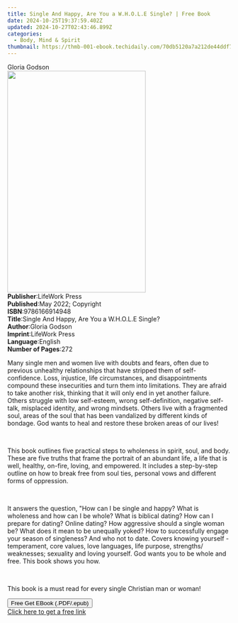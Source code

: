 ```yaml
---
title: Single And Happy, Are You a W.H.O.L.E Single? | Free Book
date: 2024-10-25T19:37:59.402Z
updated: 2024-10-27T02:43:46.899Z
categories:
  - Body, Mind & Spirit
thumbnail: https://thmb-001-ebook.techidaily.com/70db5120a7a212de44ddf771efe669927f3abff17a3d779ecd1db53c8f69f5fb.jpg
---
```

<main id="book-container">
  <div class="flex flex-col">
    <div class="book-brief flex-1 py-6 px-4 sm:p-6 md:py-10 md:px-8">
      <!-- brief-->
      <div class="book-brief-main">Gloria Godson</div>
    </div>
    <div
      class="book-meta-info flex-1 grid gap-4 col-start-1 col-end-3 row-start-1 sm:mb-6 sm:grid-cols-4 lg:gap-6 lg:col-start-2 lg:row-end-6 lg:row-span-6 lg:mb-0"
    >
      <div
        class="book-meta-info-left place-content-center mt-4 p-4 text-sm leading-6 col-start-2 col-span-2 dark:text-slate-400"
      >
        <img
          class="w-full h-500 object-cover rounded-lg sm:h-255 sm:col-span-2 lg:col-span-full"
          src="https://img-001-ebook.techidaily.com/3134cf91c3a28aec2861a30edaeec0a0f34814d8842b2f97d341f9ff5a2a0659.jpg"
          alt=""
          width="312"
          height="500"
        />
      </div>
      <div
        class="book-meta-info-right mt-2 col-start-1 row-start-2 col-span-3 self-center"
      >
        <!-- meta data  -->
        <div class="flex flex-col px-4 md:px-8">
          <div class="flex-1">
            <strong>Publisher</strong>:<span class="px-2">LifeWork Press</span>
          </div>
          <div class="flex-1">
            <strong>Published</strong>:<span class="px-2"
              >May 2022; Copyright</span
            >
          </div>
          <div class="flex-1">
            <strong>ISBN</strong>:<span class="px-2">9786166914948</span>
          </div>
          <div class="flex-1">
            <strong>Title</strong>:<span class="px-2"
              >Single And Happy, Are You a W.H.O.L.E Single?</span
            >
          </div>
          <div class="flex-1">
            <strong>Author</strong>:<span class="px-2">Gloria Godson</span>
          </div>
          <div class="flex-1">
            <strong>Imprint</strong>:<span class="px-2">LifeWork Press</span>
          </div>
          <div class="flex-1">
            <strong>Language</strong>:<span class="px-2">English</span>
          </div>
          <div class="flex-1">
            <strong>Number of Pages</strong>:<span class="px-2">272</span>
          </div>
        </div>
      </div>
    </div>
    <div class="book-description flex-1 py-6 px-4 sm:p-6 md:py-10 md:px-8">
      <div class="book-description-main">
        <div accordion-content="" id="description">
          <p>
            Many single men and women live with doubts and fears, often due to
            previous unhealthy relationships that have stripped them of
            self-confidence. Loss, injustice, life circumstances, and
            disappointments compound these insecurities and turn them into
            limitations. They are afraid to take another risk, thinking that it
            will only end in yet another failure. Others struggle with low
            self-esteem, wrong self-definition, negative self-talk, misplaced
            identity, and wrong mindsets. Others live with a fragmented soul,
            areas of the soul that has been vandalized by different kinds of
            bondage. God wants to heal and restore these broken areas of our
            lives!
          </p>
          <p><br /></p>
          <p>
            This book outlines five practical steps to wholeness in spirit,
            soul, and body. These are five truths that frame the portrait of an
            abundant life, a life that is well, healthy, on-fire, loving, and
            empowered. It includes a step-by-step outline on how to break free
            from soul ties, personal vows and different forms of oppression.
          </p>
          <p><br /></p>
          <p>
            It answers the question, "How can I be single and happy? What is
            wholeness and how can I be whole? What is biblical dating? How can I
            prepare for dating? Online dating? How aggressive should a single
            woman be? What does it mean to be unequally yoked? How to
            successfully engage your season of singleness? And who not to date.
            Covers knowing yourself - temperament, core values, love languages,
            life purpose, strengths/ weaknesses; sexuality and loving yourself.
            God wants you to be whole and free. This book shows you how.
          </p>
          <p><br /></p>
          <p>
            This book is a must read for every single Christian man or woman!
          </p>
        </div>
        <div class="accordion-fader"></div>
      </div>
    </div>
    <div class="book-excerpts flex-1 py-6 px-4 sm:p-6 md:py-10 md:px-8"></div>
    <div
      class="book-about-author flex-1 py-6 px-4 sm:p-6 md:py-10 md:px-8"
    ></div>
    <div class="book-free-get flex-1 py-6 px-4 sm:p-6 md:py-10 md:px-8">
      <button
        id="btn-free-get"
        class="bg-blue-500 hover:bg-blue-700 text-white font-bold py-2 px-4 rounded"
      >
        Free Get EBook (.PDF/.epub)
      </button>
      <div id="countdown-display" class="px-2 text-lg mt-2"></div>
      <a
        id="free-link"
        class="hidden bg-blue-500 hover:bg-blue-700 text-white font-bold py-2 px-4 rounded"
        href="https://www.ebooks.com/en-us/book/210547716/single-and-happy-are-you-a-w-h-o-l-e-single/gloria-godson/"
        target="_blank"
        >Click here to get a free link</a
      >
    </div>
    <script>
      let countdownTime = 0;
      let countdownInterval = null;
      document
        .getElementById('btn-free-get')
        .addEventListener('click', startCountdown);
      function startCountdown() {
        countdownTime = new Date().getTime() + 60000 * 3;
        countdownInterval = setInterval(updateCountdown, 1000);
        document.getElementById('btn-free-get').disabled = true;
        document
          .getElementById('btn-free-get')
          .classList.add('bg-gray-500', 'cursor-not-allowed');
      }
      function updateCountdown() {
        let currentTime = new Date().getTime();
        let timeLeft = countdownTime - currentTime;
        let secondsLeft = Math.floor(timeLeft / 1000);
        document.getElementById('countdown-display').innerHTML =
          `Remaining time: ${secondsLeft} seconds.`;
        if (secondsLeft <= 0) {
          clearInterval(countdownInterval);
          document.getElementById('btn-free-get').classList.add('hidden');
          document.getElementById('free-link').classList.remove('hidden');
          document.getElementById('countdown-display').innerHTML = '';
        }
      }
    </script>
  </div>
</main>

<ins class="adsbygoogle"
      style="display:block"
      data-ad-client="ca-pub-7571918770474297"
      data-ad-slot="8358498916"
      data-ad-format="auto"
      data-full-width-responsive="true"></ins>
    